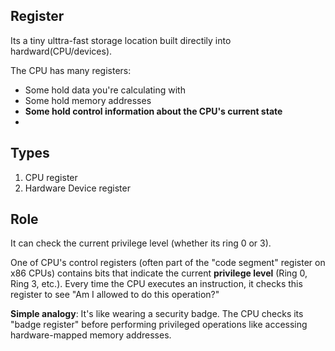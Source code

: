 ## Register
Its a tiny ulttra-fast storage location built directily into hardward(CPU/devices).

The CPU has many registers:
- Some hold data you're calculating with
- Some hold memory addresses
- **Some hold control information about the CPU's current state**
- 
## Types
1) CPU register
2) Hardware Device register

## Role
It can check the current privilege level (whether its ring 0 or 3). 

One of CPU's control registers (often part of the "code segment" register on x86 CPUs) contains bits that indicate the current **privilege level** (Ring 0, Ring 3, etc.). Every time the CPU executes an instruction, it checks this register to see "Am I allowed to do this operation?"

**Simple analogy**: It's like wearing a security badge. The CPU checks its "badge register" before performing privileged operations like accessing hardware-mapped memory addresses.
